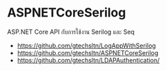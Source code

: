 # ASPNETCoreSerilog
ASP.NET Core API กับการใช้งาน Serilog และ Seq

+ https://github.com/gtechsltn/LogAppWithSerilog
+ https://github.com/gtechsltn/ASPNETCoreSerilog
+ https://github.com/gtechsltn/LDAPAuthentication/
